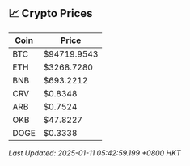## 📈 Crypto Prices

| Coin | Price |
| ---- | ----- |
| BTC | $94719.9543 |
| ETH | $3268.7280 |
| BNB | $693.2212 |
| CRV | $0.8348 |
| ARB | $0.7524 |
| OKB | $47.8227 |
| DOGE | $0.3338 |

_Last Updated: 2025-01-11 05:42:59.199 +0800 HKT_